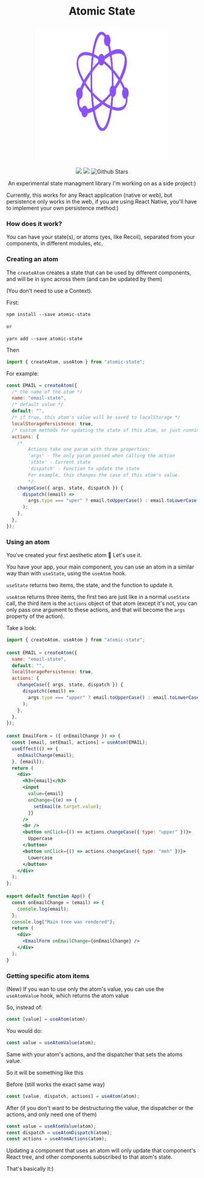 <h1>
<p align="center">Atomic State</p>
</h1>

<p align="center">
<img src="./documenation/atomic-state.svg" height="350px" width="350px" />
</p>


<p align="center">
<img src="https://img.shields.io/badge/License-MIT-yellow.svg" />
<img src="https://img.shields.io/npm/v/atomic-state.svg?style=flat"/>
<img src="https://img.shields.io/github/stars/danybeltran/atomic-state.svg?style=social&label=Star)" alt="Github Stars"/>
</p>


<p align="center">An experimental state managment library I'm working on as a side project:)
</p>

Currently, this works for any React application (native or web), but persistence only works in the web, if you are using React Native, you'll have to implement your own persistence method:)

### How does it work?

You can have your state(s), or atoms (yes, like Recoil), separated from your components, in different modules, etc.

### Creating an atom

The `createAtom` creates a state that can be used by different components, and will be in sync across them (and can be updated by them)

(You don't need to use a Context).

First:

```
npm install --save atomic-state

or

yarn add --save atomic-state
```

Then

```jsx
import { createAtom, useAtom } from "atomic-state";
```

For example:

```jsx
const EMAIL = createAtom({
  /* the name of the atom */
  name: "email-state",
  /* default value */
  default: "",
  /* if true, this atom's value will be saved to localStorage */
  localStoragePersistence: true,
  /* custom methods for updating the state of this atom, or just running some code */
  actions: {
    /*
        Actions take one param with three properties:
        'args' - The only param passed when calling the action
        'state' - Current state
        'dispatch' - Function to update the state
        For example, this changes the case of this atom's value.
        */
    changeCase({ args, state, dispatch }) {
      dispatch((email) =>
        args.type === "uper" ? email.toUpperCase() : email.toLowerCase()
      );
    },
  },
});
```

### Using an atom

You've created your first aesthetic atom 🎉
Let's use it.

You have your app, your main component, you can use an atom in a similar way than with `useState`, using the `useAtom` hook.

`useState` returns two items, the state, and the function to update it.

`useAtom` returns three items, the first two are just like in a normal `useState` call, the third item is the `actions` object of that atom (except it's not, you can only pass one argument to these actions, and that will become the `args` property of the action).

Take a look:

```jsx
import { createAtom, useAtom } from "atomic-state";

const EMAIL = createAtom({
  name: "email-state",
  default: "",
  localStoragePersistence: true,
  actions: {
    changeCase({ args, state, dispatch }) {
      dispatch((email) =>
        args.type === "upper" ? email.toUpperCase() : email.toLowerCase()
      );
    },
  },
});

const EmailForm = ({ onEmailChange }) => {
  const [email, setEmail, actions] = useAtom(EMAIL);
  useEffect(() => {
    onEmailChange(email);
  }, [email]);
  return (
    <div>
      <h3>{email}</h3>
      <input
        value={email}
        onChange={(e) => {
          setEmail(e.target.value);
        }}
      />
      <br />
      <button onClick={() => actions.changeCase({ type: "upper" })}>
        Uppercase
      </button>
      <button onClick={() => actions.changeCase({ type: "meh" })}>
        Lowercase
      </button>
    </div>
  );
};

export default function App() {
  const onEmailChange = (email) => {
    console.log(email);
  };
  console.log("Main tree was rendered");
  return (
    <div>
      <EmailForm onEmailChange={onEmailChange} />
    </div>
  );
}
```

### Getting specific atom items

(New) If you wan to use only the atom's value, you can use the `useAtomValue` hook, which returns the atom value

So, instead of:

```js
const [value] = useAtom(atom);
```

You would do:

```js
const value = useAtomValue(atom);
```

Same with your atom's actions, and the dispatcher that sets the atoms value.

So it will be something like this

Before (still works the exact same way)

```js
const [value, dispatch, actions] = useAtom(atom);
```

After (if you don't want to be destructuring the value, the dispatcher or the actions, and only need one of them)

```js
const value = useAtomValue(atom);
const dispatch = useAtomDispatch(atom);
const actions = useAtomActions(atom);
```

Updating a component that uses an atom will only update that component's React tree, and other components subscribed to that atom's state.

That's basically it:)
